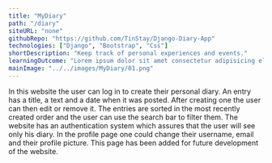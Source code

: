 ```yaml
---
title: "MyDiary"
path: "/diary"
siteURL: "none"
githubRepo: "https://github.com/TinStay/Django-Diary-App"
technologies: ["Django", "Bootstrap", "Css"]
shortDescription: "Keep track of personal experiences and events."
learningOutcome: "Lorem ipsum dolor sit amet consectetur adipisicing elit. Ab mollitia dolores non obcaecati soluta fuga error iure perferendis reprehenderit quod."
mainImage: "../../images/MyDiary/01.png"
---
```

In this website the user can log in to create their personal diary. An entry has a title, a text and a date when it was posted. After creating one the user can then edit or remove it. The entries are sorted in the most recently created order and the user can use the search bar to filter them. The website has an authentication system which assures that the user will see only his diary. In the profile page one could change their username, email and their profile picture. This page has been added for future development of the website.